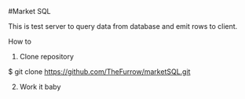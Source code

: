 #Market SQL

This is test server to query data from
database and emit rows to client.

How to

1. Clone repository

$ git clone https://github.com/TheFurrow/marketSQL.git

2. Work it baby
